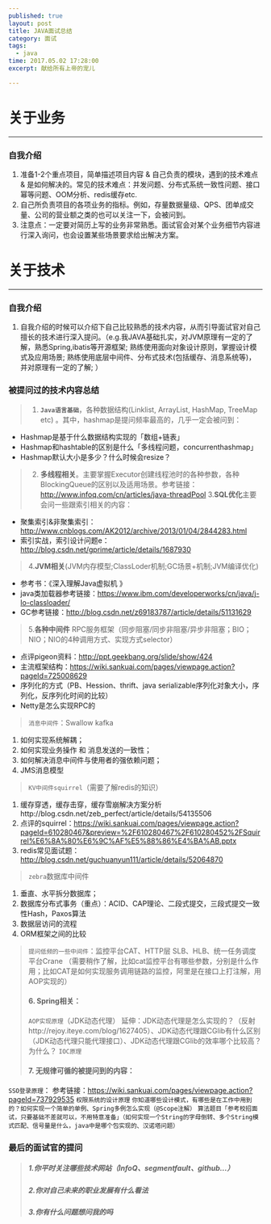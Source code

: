 ```yaml
---
published: true
layout: post
title: JAVA面试总结
category: 面试
tags: 
  - java
time: 2017.05.02 17:28:00
excerpt: 献给所有上帝的宠儿

---
```


# 关于业务
----------------
### 自我介绍
1.	准备1-2个重点项目，简单描述项目内容 & 自己负责的模块，遇到的技术难点 & 是如何解决的。常见的技术难点：并发问题、分布式系统一致性问题、接口幂等问题、OOM分析、redis缓存etc.
2.	自己所负责项目的各项业务的指标。例如，存量数据量级、QPS、团单成交量、公司的营业额之类的也可以关注一下，会被问到。
3.	注意点：一定要对简历上写的业务非常熟悉。面试官会对某个业务细节内容进行深入询问，也会设置某些场景要求给出解决方案。

# 关于技术
----------------
### 自我介绍
1.	自我介绍的时候可以介绍下自己比较熟悉的技术内容，从而引导面试官对自己擅长的技术进行深入提问。（e.g.我JAVA基础扎实，对JVM原理有一定的了解，熟悉Spring,ibatis等开源框架; 熟练使用面向对象设计原则，掌握设计模式及应用场景; 熟练使用底层中间件、分布式技术(包括缓存、消息系统等)，并对原理有一定的了解; ）

###	被提问过的技术内容总结
>1. **`Java语言基础`**，各种数据结构(Linklist, ArrayList, HashMap, TreeMap etc) 。其中，hashmap是提问频率最高的，几乎一定会被问到：
- Hashmap是基于什么数据结构实现的「数组+链表」
- Hashmap和hashtable的区别是什么「多线程问题，concurrenthashmap」
- Hashmap默认大小是多少？什么时候会resize？  
>2. **多线程相关**。主要掌握Executor创建线程池时的各种参数，各种BlockingQueue的区别以及适用场景。参考链接：http://www.infoq.com/cn/articles/java-threadPool
>3.**SQL优化**主要会问一些跟索引相关的内容：
- 聚集索引&非聚集索引：http://www.cnblogs.com/AK2012/archive/2013/01/04/2844283.html
- 索引实战，索引设计问题e：
http://blog.csdn.net/gprime/article/details/1687930
>4.**JVM相关**(JVM内存模型;ClassLoder机制;GC场景+机制;JVM编译优化)
- 参考书：《深入理解Java虚拟机 》 
- java类加载器参考链接：https://www.ibm.com/developerworks/cn/java/j-lo-classloader/
- GC参考链接：http://blog.csdn.net/z69183787/article/details/51131629
>5.**各种中间件**
RPC服务框架（同步阻塞/同步非阻塞/异步非阻塞；BIO；NIO；NIO的4种调用方式、实现方式selector） 
- 点评pigeon资料：http://ppt.geekbang.org/slide/show/424 
- 主流框架结构：https://wiki.sankuai.com/pages/viewpage.action?pageId=725008629 
- 序列化的方式（PB、Hession、thrift、java serializable序列化对象大小，序列化，反序列化时间的比较）
- Netty是怎么实现RPC的
>`消息中间件`：Swallow kafka
1.	 如何实现系统解耦；
2.   如何实现业务操作 和 消息发送的一致性；
3.   如何解决消息中间件与使用者的强依赖问题；
4. 	 JMS消息模型
>`KV中间件squirrel`（需要了解redis的知识）
1.	 缓存穿透，缓存击穿，缓存雪崩解决方案分析http://blog.csdn.net/zeb_perfect/article/details/54135506
2.   点评的squirrel：https://wiki.sankuai.com/pages/viewpage.action?pageId=610280467&preview=%2F610280467%2F610280452%2FSquirrel%E6%8A%80%E6%9C%AF%E5%88%86%E4%BA%AB.pptx
3.	 redis常见面试题：http://blog.csdn.net/guchuanyun111/article/details/52064870
>`zebra`数据库中间件
1.	 垂直、水平拆分数据库；
2.   数据库分布式事务（重点）：ACID、CAP理论、二段式提交，三段式提交一致性Hash，Paxos算法
3.   数据层访问的流程
4. 	 ORM框架之间的比较
>`提问低频的一些中间件`：监控平台CAT、HTTP层 SLB、HLB、统一任务调度平台Crane （需要稍作了解，比如cat监控平台有哪些参数，分别是什么作用；比如CAT是如何实现服务调用链路的监控，阿里是在接口上打注解，用AOP实现的）
>#### 6.	Spring相关：
>`AOP实现原理`（JDK动态代理）
延伸：JDK动态代理是怎么实现的？（反射http://rejoy.iteye.com/blog/1627405）、JDK动态代理跟CGlib有什么区别（JDK动态代理只能代理接口）、JDK动态代理跟CGlib的效率哪个比较高？为什么？
>`IOC原理`
>#### 7.	无规律可循的被提问到的内容：
`SSO登录原理`：
参考链接：https://wiki.sankuai.com/pages/viewpage.action?pageId=737929535
`权限系统的设计原理`
`你知道哪些设计模式，有哪些是在工作中用到的？如何实现一个简单的单例、Spring多例怎么实现（@Scope注解）`
`算法题目「参考校招面试，只要基础不差就可以，不用特意准备」（如何实现一个String的字母倒转、多个String模式匹配、信号量是什么，java中是哪个包实现的、汉诺塔问题）`

###	最后的面试官的提问
>##### 1.你平时关注哪些技术网站（InfoQ、segmentfault、github…）
>##### 2.你对自己未来的职业发展有什么看法
>##### 3.你有什么问题想问我的吗

